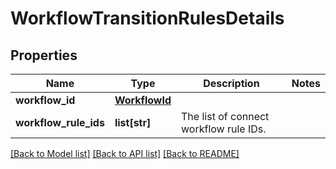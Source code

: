 # WorkflowTransitionRulesDetails

## Properties
Name | Type | Description | Notes
------------ | ------------- | ------------- | -------------
**workflow_id** | [**WorkflowId**](WorkflowId.md) |  | 
**workflow_rule_ids** | **list[str]** | The list of connect workflow rule IDs. | 

[[Back to Model list]](../README.md#documentation-for-models) [[Back to API list]](../README.md#documentation-for-api-endpoints) [[Back to README]](../README.md)

